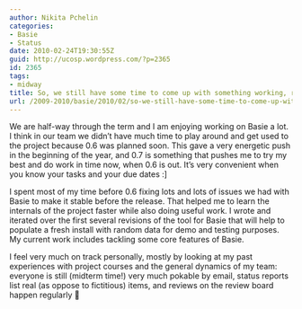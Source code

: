 ```yaml
---
author: Nikita Pchelin
categories:
- Basie
- Status
date: 2010-02-24T19:30:55Z
guid: http://ucosp.wordpress.com/?p=2365
id: 2365
tags:
- midway
title: So, we still have some time to come up with something working, right?
url: /2009-2010/basie/2010/02/so-we-still-have-some-time-to-come-up-with-something-working-right/
---
```


We are half-way through the term and I am enjoying working on Basie a lot. I think in our team we didn&#8217;t have much time to play around and get used to the project because 0.6 was planned soon. This gave a very energetic push in the beginning of the year, and 0.7 is something that pushes me to try my best and do work in time now, when 0.6 is out. It&#8217;s very convenient when you know your tasks and your due dates :]

I spent most of my time before 0.6 fixing lots and lots of issues we had with Basie to make it stable before the release. That helped me to learn the internals of the project faster while also doing useful work. I wrote and iterated over the first several revisions of the tool for Basie that will help to populate a fresh install with random data for demo and testing purposes. My current work includes tackling some core features of Basie.

I feel very much on track personally, mostly by looking at my past experiences with project courses and the general dynamics of my team: everyone is still (midterm time!) very much pokable by email, status reports list real (as oppose to fictitious) items, and reviews on the review board happen regularly 🙂